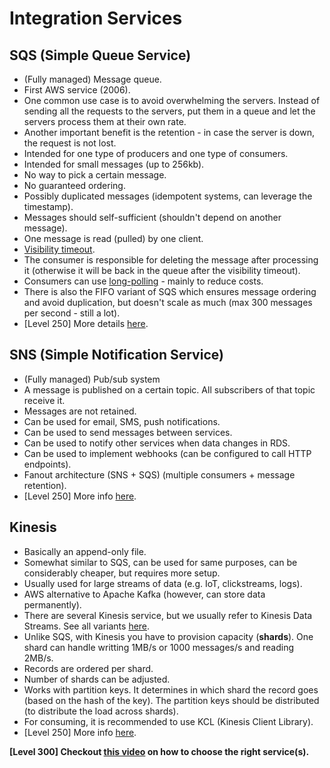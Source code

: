 # Integration Services

## SQS (Simple Queue Service)

- (Fully managed) Message queue.
- First AWS service (2006).
- One common use case is to avoid overwhelming the servers. Instead of sending all the requests to the servers, put them in a queue and let the servers process them at their own rate.
- Another important benefit is the retention - in case the server is down, the request is not lost.
- Intended for one type of producers and one type of consumers.
- Intended for small messages (up to 256kb).
- No way to pick a certain message.
- No guaranteed ordering.
- Possibly duplicated messages (idempotent systems, can leverage the timestamp).
- Messages should self-sufficient (shouldn't depend on another message).
- One message is read (pulled) by one client.
- [Visibility timeout](https://docs.aws.amazon.com/AWSSimpleQueueService/latest/SQSDeveloperGuide/sqs-visibility-timeout.html).
- The consumer is responsible for deleting the message after processing it (otherwise it will be back in the queue after the visibility timeout).
- Consumers can use [long-polling](https://docs.aws.amazon.com/AWSSimpleQueueService/latest/SQSDeveloperGuide/sqs-short-and-long-polling.html) - mainly to reduce costs.
- There is also the FIFO variant of SQS which ensures message ordering and avoid duplication, but doesn't scale as much (max 300 messages per second - still a lot).
- [Level 250] More details [here](https://docs.aws.amazon.com/AWSSimpleQueueService/latest/SQSDeveloperGuide/sqs-how-it-works.html).

## SNS (Simple Notification Service)

- (Fully managed) Pub/sub system
- A message is published on a certain topic. All subscribers of that topic receive it.
- Messages are not retained.
- Can be used for email, SMS, push notifications.
- Can be used to send messages between services.
- Can be used to notify other services when data changes in RDS.
- Can be used to implement webhooks (can be configured to call HTTP endpoints).
- Fanout architecture (SNS + SQS) (multiple consumers + message retention).
- [Level 250] More info [here](https://docs.aws.amazon.com/sns/latest/dg/welcome.html).

## Kinesis

- Basically an append-only file.
- Somewhat similar to SQS, can be used for same purposes, can be considerably cheaper, but requires more setup.
- Usually used for large streams of data (e.g. IoT, clickstreams, logs).
- AWS alternative to Apache Kafka (however, can store data permanently).
- There are several Kinesis service, but we usually refer to Kinesis Data Streams. See all variants [here](https://docs.aws.amazon.com/kinesis/?id=docs_gateway).
- Unlike SQS, with Kinesis you have to provision capacity (**shards**). One shard can handle writting 1MB/s or 1000 messages/s and reading 2MB/s.
- Records are ordered per shard.
- Number of shards can be adjusted.
- Works with partition keys. It determines in which shard the record goes (based on the hash of the key). The partition keys should be distributed (to distribute the load across shards).
- For consuming, it is recommended to use KCL (Kinesis Client Library).
- [Level 250] More info [here](https://docs.aws.amazon.com/streams/latest/dev/introduction.html).

**[Level 300] Checkout [this video](https://www.youtube.com/watch?v=4-JmX6MIDDI) on how to choose the right service(s).**

